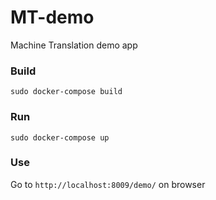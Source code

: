 # MT-demo
Machine Translation demo app

### Build
`sudo docker-compose build`

### Run
`sudo docker-compose up`

### Use
Go to `http://localhost:8009/demo/` on browser

